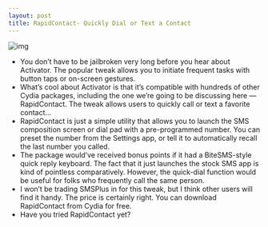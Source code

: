 ```yaml
---
layout: post
title: RapidContact- Quickly Dial or Text a Contact
---
```

![img](http://media.idownloadblog.com/wp-content/uploads/2011/08/Photo-Aug-26-7-27-37-PM-e1314405673295.png)
* You don’t have to be jailbroken very long before you hear about Activator. The popular tweak allows you to initiate frequent tasks with button taps or on-screen gestures.
* What’s cool about Activator is that it’s compatible with hundreds of other Cydia packages, including the one we’re going to be discussing here — RapidContact. The tweak allows users to quickly call or text a favorite contact…
* RapidContact is just a simple utility that allows you to launch the SMS composition screen or dial pad with a pre-programmed number. You can preset the number from the Settings app, or tell it to automatically recall the last number you called.
* The package would’ve received bonus points if it had a BiteSMS-style quick reply keyboard. The fact that it just launches the stock SMS app is kind of pointless comparatively. However, the quick-dial function would be useful for folks who frequently call the same person.
* I won’t be trading SMSPlus in for this tweak, but I think other users will find it handy. The price is certainly right. You can download RapidContact from Cydia for free.
* Have you tried RapidContact yet?

